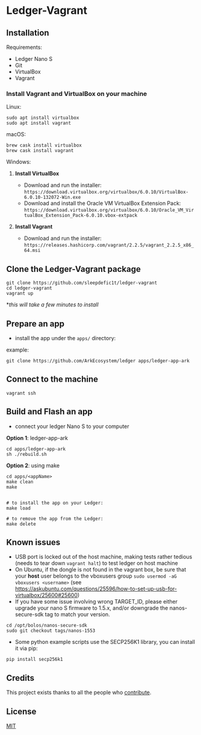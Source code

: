 # Ledger-Vagrant

## Installation

Requirements:
-   Ledger Nano S
-   Git
-   VirtualBox
-   Vagrant

### Install Vagrant and VirtualBox on your machine

Linux:
```shell
sudo apt install virtualbox
sudo apt install vagrant
```

macOS:
```shell
brew cask install virtualbox
brew cask install vagrant
```

Windows:
1) **Install VirtualBox**
    -   Download and run the installer:  
    `https://download.virtualbox.org/virtualbox/6.0.10/VirtualBox-6.0.10-132072-Win.exe`  
    -   Download and install the Oracle VM VirtualBox Extension Pack:  
    `https://download.virtualbox.org/virtualbox/6.0.10/Oracle_VM_VirtualBox_Extension_Pack-6.0.10.vbox-extpack`

2) **Install Vagrant**
    -   Download and run the installer:  
    `https://releases.hashicorp.com/vagrant/2.2.5/vagrant_2.2.5_x86_64.msi`


## Clone the Ledger-Vagrant package

```shell
git clone https://github.com/sleepdefic1t/ledger-vagrant
cd ledger-vagrant
vagrant up
```

*_this will take a few minutes to install_

## Prepare an app

-   install the app under the `apps/` directory:

example:
```shell
git clone https://github.com/ArkEcosystem/ledger apps/ledger-app-ark
```

## Connect to the machine 
```shell
vagrant ssh
```

## Build and Flash an app

-    connect your ledger Nano S to your computer

**Option 1**: ledger-app-ark
```shell
cd apps/ledger-app-ark
sh ./rebuild.sh
```

**Option 2**: using make

```shell
cd apps/<appName>
make clean
make


# to install the app on your Ledger:
make load

# to remove the app from the Ledger:
make delete
```

## Known issues

-    USB port is locked out of the host machine, making tests rather tedious (needs to tear down `vagrant halt`) to test ledger on host machine
-    On Ubuntu, if the dongle is not found in the vagrant box, be sure that your **host** user belongs to the vboxusers group `sudo usermod -aG vboxusers <username>` (see https://askubuntu.com/questions/25596/how-to-set-up-usb-for-virtualbox/25600#25600)
-   If you have some issue involving wrong TARGET_ID, please either upgrade your nano S firmware to 1.5.x, and/or downgrade the nanos-secure-sdk tag to match your version.
  ```shell
cd /opt/bolos/nanos-secure-sdk
sudo git checkout tags/nanos-1553
```
-   Some python example scripts use the SECP256K1 library, you can install it via pip:
```shell
pip install secp256k1
```

## Credits

This project exists thanks to all the people who [contribute](../../contributors).

## License

[MIT](LICENSE)
